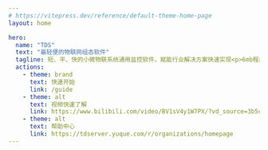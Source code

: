 ```yaml
---
# https://vitepress.dev/reference/default-theme-home-page
layout: home

hero:
  name: "TDS"
  text: "最轻便的物联网组态软件"
  tagline: 短、平、快的小微物联系统通用监控软件，赋能行业解决方案快速实现<p>6mb程序包，6秒安装。面向本地独立部署、私有云模式部署设计</p>
  actions:
    - theme: brand
      text: 快速开始
      link: /guide
    - theme: alt
      text: 视频快速了解
      link: https://www.bilibili.com/video/BV1sV4y1W7PX/?vd_source=3b5c83dc2775dbd078466c5fe0eed7de
    - theme: alt
      text: 帮助中心
      link: https://tdserver.yuque.com/r/organizations/homepage
---
```


<script setup>
import CustomComponent from '../components/home.vue'
</script>

<CustomComponent />

<style>
.VPHome {
  height: 100vh;
  margin: 0 !important;
  background-image: url('../assets/banner.jpg');
  background-size: cover;
}
.VPHomeHero {
  height: 100vh;
  margin-left: 50%;
}
.VPHomeHero .text {
  font-size: 52px;
}
.VPHomeHero .name {
  font-size: 80px;
  display: inline-block;
  padding: 80px 0 50px;
}
.tagline p {
  margin-top: 20px;
}
</style>